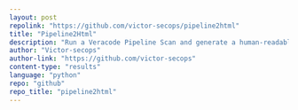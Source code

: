 ```yaml
---
layout: post
repolink: "https://github.com/victor-secops/pipeline2html"
title: "Pipeline2Html"
description: "Run a Veracode Pipeline Scan and generate a human-readable .HTML file from the Veracode pipeline verification results.json file."
author: "Victor-secops"
author-link: "https://github.com/victor-secops"
content-type: "results"
language: "python"
repo: "github"
repo_title: "pipeline2html"
---
```

